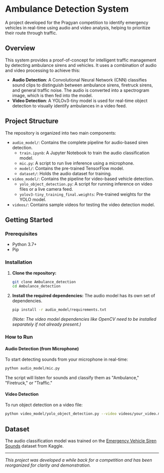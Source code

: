# Ambulance Detection System

A project developed for the Pragyan competition to identify emergency vehicles in real-time using audio and video analysis, helping to prioritize their route through traffic.

## Overview

This system provides a proof-of-concept for intelligent traffic management by detecting ambulance sirens and vehicles. It uses a combination of audio and video processing to achieve this:

*   **Audio Detection**: A Convolutional Neural Network (CNN) classifies sound clips to distinguish between ambulance sirens, firetruck sirens, and general traffic noise. The audio is converted into a spectrogram image, which is then fed into the model.
*   **Video Detection**: A YOLOv3-tiny model is used for real-time object detection to visually identify ambulances in a video feed.

## Project Structure

The repository is organized into two main components:

*   `audio_model/`: Contains the complete pipeline for audio-based siren detection.
    *   `train.ipynb`: A Jupyter Notebook to train the audio classification model.
    *   `mic.py`: A script to run live inference using a microphone.
    *   `model/`: Contains the pre-trained TensorFlow model.
    *   `dataset/`: Holds the audio dataset for training.
*   `video_model/`: Contains the pipeline for video-based vehicle detection.
    *   `yolo_object_detection.py`: A script for running inference on video files or a live camera feed.
    *   `yolov3-tiny_training_final.weights`: Pre-trained weights for the YOLO model.
*   `videos/`: Contains sample videos for testing the video detection model.

## Getting Started

### Prerequisites

*   Python 3.7+
*   Pip

### Installation

1.  **Clone the repository:**
    ```bash
    git clone Ambulance_detection
    cd Ambulance_detection
    ```

2.  **Install the required dependencies:**
    The audio model has its own set of dependencies.
    ```bash
    pip install -r audio_model/requirements.txt
    ```
    *(Note: The video model dependencies like OpenCV need to be installed separately if not already present.)*

### How to Run

#### Audio Detection (from Microphone)

To start detecting sounds from your microphone in real-time:

```bash
python audio_model/mic.py
```

The script will listen for sounds and classify them as "Ambulance," "Firetruck," or "Traffic."

#### Video Detection

To run object detection on a video file:

```bash
python video_model/yolo_object_detection.py --video videos/your_video.mp4
```

## Dataset

The audio classification model was trained on the [Emergency Vehicle Siren Sounds](https://www.kaggle.com/vishnu0399/emergency-vehicle-siren-sounds) dataset from Kaggle.

---
*This project was developed a while back for a competition and has been reorganized for clarity and demonstration.*
